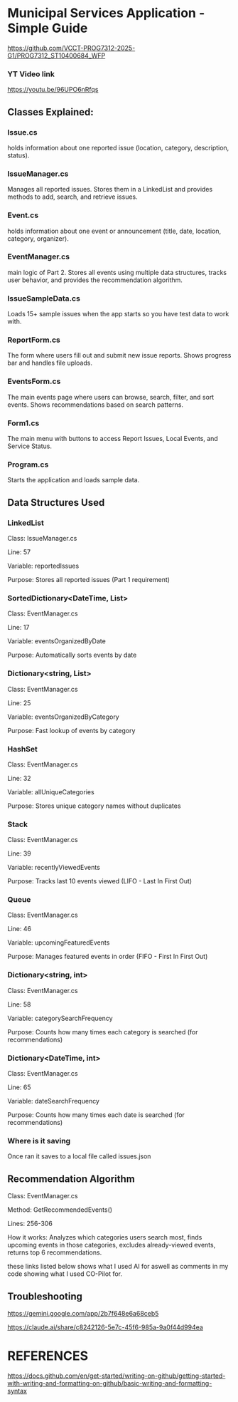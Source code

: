 # Municipal Services Application - Simple Guide

https://github.com/VCCT-PROG7312-2025-G1/PROG7312_ST10400684_WFP 

### YT Video link

https://youtu.be/96UPO6nRfqs 

## Classes Explained:

### Issue.cs

holds information about one reported issue (location, category, description, status).

### IssueManager.cs

Manages all reported issues. Stores them in a LinkedList and provides methods to add, search, and retrieve issues.

### Event.cs

holds information about one event or announcement (title, date, location, category, organizer).

### EventManager.cs

main logic of Part 2. Stores all events using multiple data structures, tracks user behavior, and provides the recommendation algorithm.

### IssueSampleData.cs

Loads 15+ sample issues when the app starts so you have test data to work with.

### ReportForm.cs

The form where users fill out and submit new issue reports. Shows progress bar and handles file uploads.

### EventsForm.cs

The main events page where users can browse, search, filter, and sort events. Shows recommendations based on search patterns.

### Form1.cs

The main menu with buttons to access Report Issues, Local Events, and Service Status.

### Program.cs

Starts the application and loads sample data.


## Data Structures Used

### LinkedList<Issue>

Class: IssueManager.cs

Line: 57

Variable: reportedIssues

Purpose: Stores all reported issues (Part 1 requirement)



### SortedDictionary<DateTime, List<Event>>

Class: EventManager.cs

Line: 17

Variable: eventsOrganizedByDate

Purpose: Automatically sorts events by date



### Dictionary<string, List<Event>>

Class: EventManager.cs

Line: 25

Variable: eventsOrganizedByCategory

Purpose: Fast lookup of events by category



### HashSet<string>

Class: EventManager.cs

Line: 32

Variable: allUniqueCategories

Purpose: Stores unique category names without duplicates



### Stack<Event>

Class: EventManager.cs

Line: 39

Variable: recentlyViewedEvents

Purpose: Tracks last 10 events viewed (LIFO - Last In First Out)



### Queue<Event>

Class: EventManager.cs

Line: 46

Variable: upcomingFeaturedEvents

Purpose: Manages featured events in order (FIFO - First In First Out)



### Dictionary<string, int>

Class: EventManager.cs

Line: 58

Variable: categorySearchFrequency

Purpose: Counts how many times each category is searched (for recommendations)



### Dictionary<DateTime, int>

Class: EventManager.cs

Line: 65

Variable: dateSearchFrequency

Purpose: Counts how many times each date is searched (for recommendations)


### Where is it saving

Once ran it saves to a local file called issues.json


## Recommendation Algorithm

Class: EventManager.cs

Method: GetRecommendedEvents()

Lines: 256-306

How it works: Analyzes which categories users search most, finds upcoming events in those categories, excludes already-viewed events, returns top 6 recommendations.

these links listed below shows what I used AI for aswell as comments in my code showing what I used CO-Pilot for.
## Troubleshooting
https://gemini.google.com/app/2b7f648e6a68ceb5 

https://claude.ai/share/c8242126-5e7c-45f6-985a-9a0f44d994ea 

# REFERENCES
https://docs.github.com/en/get-started/writing-on-github/getting-started-with-writing-and-formatting-on-github/basic-writing-and-formatting-syntax 
